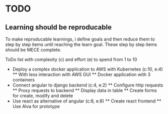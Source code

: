 # TODO

## Learning should be reproducable

To make reproducable learnings, i define goals and then reduce them to step by step items until reaching the learn goal. These step by step items should be MECE complete.

ToDo list with complexity (c) and effort (e) to spend from 1 to 10

* Deploy a complex docker application to AWS with Kubernetes (c:10, e:4)
** With less interaction with AWS GUI
** Docker application with 3 containers
* Connect angular to django backend (c:4, e:2)
** Configure http requests
** Proxy requests to backend
** Display data in table
** Create forms for create, modify and delete
* Use react as alternative of angular (c:8, e:8)
** Create react frontend
** Use Alva for prototype
